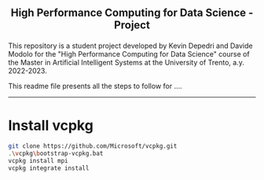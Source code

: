 ## <p align="center">High Performance Computing for Data Science - Project</p> 

This repository is a student project developed by Kevin Depedri and Davide Modolo for the "High Performance Computing for Data Science" course of the Master in Artificial Intelligent Systems at the University of Trento, a.y. 2022-2023. 

This readme file presents all the steps to follow for ....
****

# Install vcpkg
```bash
git clone https://github.com/Microsoft/vcpkg.git
.\vcpkg\bootstrap-vcpkg.bat
vcpkg install mpi
vcpkg integrate install
```
